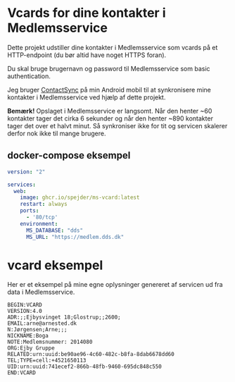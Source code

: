 # Vcards for dine kontakter i Medlemsservice

Dette projekt udstiller dine kontakter i Medlemsservice som vcards på
et HTTP-endpoint (du bør altid have noget HTTPS foran).

Du skal bruge brugernavn og password til Medlemsservice som basic
authentication.

Jeg bruger
[ContactSync](https://play.google.com/store/apps/details?id=com.vcard.android)
på min Android mobil til at synkronisere mine kontakter i
Medlemsservice ved hjælp af dette projekt.

**Bemærk!** Opslaget i Medlemsservice er langsomt. Når den henter ~60
kontakter tager det cirka 6 sekunder og når den henter ~890 kontakter
tager det over et halvt minut. Så synkroniser ikke for tit og servicen
skalerer derfor nok ikke til mange brugere.

## docker-compose eksempel

```yaml
version: "2"

services:
  web:
    image: ghcr.io/spejder/ms-vcard:latest
    restart: always
    ports:
      - '80/tcp'
    environment:
      MS_DATABASE: "dds"
      MS_URL: "https://medlem.dds.dk"
```

# vcard eksempel

Her er et eksempel på mine egne oplysninger genereret af servicen ud
fra data i Medlemsservice.

```vcard
BEGIN:VCARD
VERSION:4.0
ADR:;;Ejbysvinget 18;Glostrup;;2600;
EMAIL:arne@arnested.dk
N:Jørgensen;Arne;;;
NICKNAME:Boga
NOTE:Medlemsnummer: 2014080
ORG:Ejby Gruppe
RELATED:urn:uuid:be90ae96-4c60-482c-b8fa-8dab6678dd60
TEL;TYPE=cell:+4521650113
UID:urn:uuid:741ecef2-866b-48fb-9460-695dc848c550
END:VCARD
```
